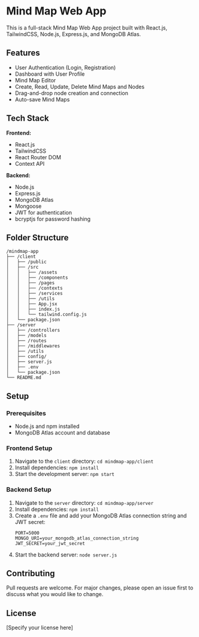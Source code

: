 # Mind Map Web App

This is a full-stack Mind Map Web App project built with React.js, TailwindCSS, Node.js, Express.js, and MongoDB Atlas.

## Features

- User Authentication (Login, Registration)
- Dashboard with User Profile
- Mind Map Editor
- Create, Read, Update, Delete Mind Maps and Nodes
- Drag-and-drop node creation and connection
- Auto-save Mind Maps

## Tech Stack

**Frontend:**
- React.js
- TailwindCSS
- React Router DOM
- Context API

**Backend:**
- Node.js
- Express.js
- MongoDB Atlas
- Mongoose
- JWT for authentication
- bcryptjs for password hashing

## Folder Structure

```
/mindmap-app
├── /client
│   ├── /public
│   ├── /src
│   │   ├── /assets
│   │   ├── /components
│   │   ├── /pages
│   │   ├── /contexts
│   │   ├── /services
│   │   ├── /utils
│   │   ├── App.jsx
│   │   ├── index.js
│   │   └── tailwind.config.js
│   └── package.json
├── /server
│   ├── /controllers
│   ├── /models
│   ├── /routes
│   ├── /middlewares
│   ├── /utils
│   ├── config/
│   ├── server.js
│   ├── .env
│   └── package.json
└── README.md
```

## Setup

### Prerequisites

- Node.js and npm installed
- MongoDB Atlas account and database

### Frontend Setup

1.  Navigate to the `client` directory: `cd mindmap-app/client`
2.  Install dependencies: `npm install`
3.  Start the development server: `npm start`

### Backend Setup

1.  Navigate to the `server` directory: `cd mindmap-app/server`
2.  Install dependencies: `npm install`
3.  Create a `.env` file and add your MongoDB Atlas connection string and JWT secret:
    ```
    PORT=5000
    MONGO_URI=your_mongodb_atlas_connection_string
    JWT_SECRET=your_jwt_secret
    ```
4.  Start the backend server: `node server.js`

## Contributing

Pull requests are welcome. For major changes, please open an issue first to discuss what you would like to change.

## License

[Specify your license here]
